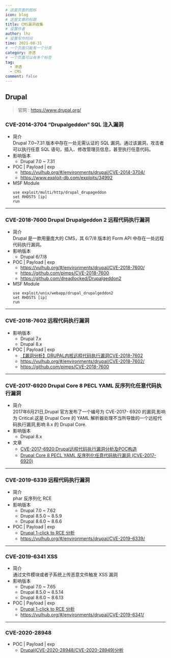 ```yaml
---
# 这是页面的图标
icon: blog
# 这是文章的标题
title: CMS漏洞收集
# 设置作者
author: lhz
# 设置写作时间
time: 2021-08-31
# 一个页面只能有一个分类
category: 渗透
# 一个页面可以有多个标签
tag:
  - 渗透
  - CMS
comment: false
---
```


## Drupal
> 官网 : <https://www.drupal.org/>
### CVE-2014-3704 “Drupalgeddon” SQL 注入漏洞  
 - 简介  
  Drupal 7.0~7.31 版本中存在一处无需认证的 SQL 漏洞。通过该漏洞，攻击者可以执行任意 SQL 语句，插入、修改管理员信息，甚至执行任意代码。
 - 影响版本  
    - Drupal 7.0 ~ 7.31
 - POC | Payload | exp  
    - <https://vulhub.org/#/environments/drupal/CVE-2014-3704/>
    - <https://www.exploit-db.com/exploits/34992>
 - MSF Module
   ```
   use exploit/multi/http/drupal_drupageddon
   set RHOSTS [ip]
   run
   ```  
---
### CVE-2018-7600 Drupal Drupalgeddon 2 远程代码执行漏洞
  - 简介  
  Drupal 是一款用量庞大的 CMS，其 6/7/8 版本的 Form API 中存在一处远程代码执行漏洞。  
  - 影响版本  
    - Drupal 6/7/8
  - POC | Payload | exp  
    - <https://vulhub.org/#/environments/drupal/CVE-2018-7600/>
    - <https://github.com/pimps/CVE-2018-7600>
    - <https://github.com/dreadlocked/Drupalgeddon2>
  - MSF Module
    ```
    use exploit/unix/webapp/drupal_drupalgeddon2
    set RHOSTS [ip]
    run
    ```
---
### CVE-2018-7602 远程代码执行漏洞
  - 影响版本  
    - Drupal 7.x  
    - Drupal 8.x
  - POC | Payload | exp
    - [【漏洞分析】DRUPAL内核远程代码执行漏洞CVE-2018-7602](http://blog.nsfocus.net/cve-2018-7602-drupal/)
    - <https://vulhub.org/#/environments/drupal/CVE-2018-7602/>
    - <https://github.com/pimps/CVE-2018-7600>
---
### CVE-2017-6920 Drupal Core 8 PECL YAML 反序列化任意代码执行漏洞
  - 简介  
    2017年6月21日,Drupal 官方发布了一个编号为 CVE-2017- 6920 的漏洞,影响为 Critical.这是 Drupal Core 的 YAML 解析器处理不当所导致的一个远程代码执行漏洞,影响 8.x 的 Drupal Core.
  - 影响版本  
    - Drupal 8.x
  - 文章  
    - [CVE-2017-6920:Drupal远程代码执行漏洞分析及POC构造](https://paper.seebug.org/334/)
    - [Drupal Core 8 PECL YAML 反序列化任意代码执行漏洞 (CVE-2017-6920)](https://vulhub.org/#/environments/drupal/CVE-2017-6920/)
---
### CVE-2019-6339 远程代码执行漏洞
  - 简介  
    phar 反序列化 RCE
  - 影响版本  
    - Drupal 7.0 ~ 7.62
    - Drupal 8.5.0 ~ 8.5.9
    - Drupal 8.6.0 ~ 8.6.6
  - POC | Payload | exp
    - [Drupal 1-click to RCE 分析](https://paper.seebug.org/897/)
    - <https://vulhub.org/#/environments/drupal/CVE-2019-6339/>
---
### CVE-2019-6341 XSS
  - 简介  
    通过文件模块或者子系统上传恶意文件触发 XSS 漏洞
  - 影响版本  
    - Drupal 7.0 ~ 7.65
    - Drupal 8.5.0 ~ 8.5.14
    - Drupal 8.6.0 ~ 8.6.13
  - POC | Payload | exp
    - [Drupal 1-click to RCE 分析](https://paper.seebug.org/897/)
    - <https://vulhub.org/#/environments/drupal/CVE-2019-6341/>
---
### CVE-2020-28948
  - POC | Payload | exp  
    - [Drupal(CVE-2020-28948/CVE-2020-28949)分析](https://mp.weixin.qq.com/s/-5z2gCrstyCLOOzgf1tZTg)
